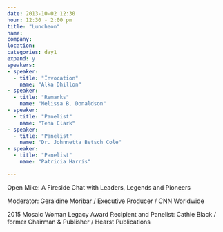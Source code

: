 ```yaml
---
date: 2013-10-02 12:30
hour: 12:30 - 2:00 pm
title: "Luncheon"
name: 
company: 
location: 
categories: day1
expand: y
speakers:
- speaker:  
  - title: "Invocation"
    name: "Alka Dhillon"
- speaker:  
  - title: "Remarks"
    name: "Melissa B. Donaldson"
- speaker:  
  - title: "Panelist"
    name: "Tena Clark"
- speaker:  
  - title: "Panelist"
    name: "Dr. Johnnetta Betsch Cole"
- speaker:  
  - title: "Panelist"
    name: "Patricia Harris"

---
```

Open Mike: A Fireside Chat with Leaders, Legends and Pioneers

Moderator: Geraldine Moribar / Executive Producer / CNN Worldwide

2015 Mosaic Woman Legacy Award Recipient and Panelist: Cathie Black / former Chairman & Publisher / Hearst Publications